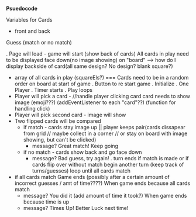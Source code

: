 **Psuedocode**
<!-- Define Constants -->
Variables for Cards
- front and back

<!-- Define State Variables -->
Guess (match or no match)

<!-- Initialize game -->
. Page will load - game will start (show back of cards) All cards in play need to be displayed face down(no image showing) on "board" --> how do I display backside of card(all same design? No design? blank square?)
- array of all cards in play (squareEls?) === Cards need to be in a random order on board at start of game
. Button to re start game
. Initialize
. One Player
. Timer starts
. Play loops
 - Player will pick a card - //handle player clicking card
card needs to show image (emoji???) (addEventListener to each "card"??) (function for handling click)
 - Player will pick second card - image will show
 - Two flipped cards will be compared
    - if match - cards stay image up || player keeps pair(cards dissapear from grid // maybe collect in a corner // or stay on board with image showing, but can't be clicked)
        - message? Great match! Keep going
    - if no match - cards show back and go face down 
        - message? Bad guess, try again! 
. turn ends if match is made or if cards flip over without match 
begin another turn (keep track of turns/guesses)
loop until all cards match 
- if all cards match Game ends (possibly after a certain amount of incorrect guesses / amt of time????)
When game ends because all cards match
    - message? You did it (add amount of time it took?)
When game ends because time is up
    - message? Times Up! Better Luck next time! 
